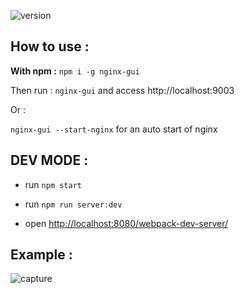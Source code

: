 ![version](https://img.shields.io/npm/v/nginx-gui.svg)

## How to use : 
**With npm :**
``npm i -g nginx-gui``

Then run : 
``nginx-gui`` and access http://localhost:9003

Or :
 
``nginx-gui --start-nginx`` for an auto start of nginx
## DEV MODE : 

- run ``npm start``
- run ``npm run server:dev``

- open [http://localhost:8080/webpack-dev-server/](http://localhost:8080/webpack-dev-server/)

## Example : 

![capture](https://raw.githubusercontent.com/ThibaudL/nginx-gui/master/demo/Capture.PNG)
